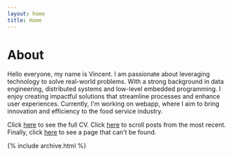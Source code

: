 ```yaml
---
layout: home
title: Home
---
```


# About

Hello everyone, my name is Vincent.
I am passionate about leveraging technology to solve real-world problems.
With a strong background in data engineering, distributed systems and low-level embedded programming.
I enjoy creating impactful solutions that streamline processes and enhance user experiences.
Currently, I'm working on webapp, where I aim to bring innovation and efficiency to the food service industry.

Click [here](cv) to see the full CV.
Click [here](posts) to scroll posts from the most recent.\
Finally, click [here](404) to see a page that can't be found.

{% include archive.html %}
